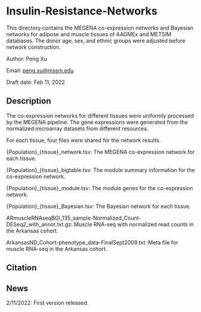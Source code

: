 # Insulin-Resistance-Networks

This directory contains the MEGENA co-expression networks and Bayesian networks for adipose and muscle tissues of AAGMEx and METSIM databases. The donor age, sex, and ethnic groups were adjusted before network construction. 

Author: Peng Xu

Email: peng.xu@mssm.edu

Draft date: Feb 11, 2022

## Description

The co-expression networks for different tissues were uniformly processed by the MEGENA pipeline. The gene expressions were generated from the normalized microarray datasets from different resources. 

For each tissue, four files were shared for the network results.

{Population}_{tissue}_network.tsv: The MEGENA co-expression network for each tissue.

{Population}_{tissue}_bigtable.tsv: The module summary information for the co-expression network.

{Population}_{tissue}_module.tsv: The module genes for the co-expression network.

{Population}_{tissue}_Bayesian.tsv: The Bayesian network for each tissue.

ARmuscleRNAseqBGI_135_sample-Normalized_Count-DESeq2_with_annot.txt.gz: Muscle RNA-seq with normalized read counts in the Arkansas cohort.

ArkansasND_Cohort-phenotype_data-FinalSept2009.txt: Meta file for muscle RNA-seq in the Arkansas cohort.

## Citation

## News

2/11/2022: First version released.

